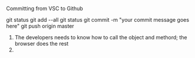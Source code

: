 Committing from VSC to Github

git status
git add --all
git status
git commit -m "your commit message goes here"
git push origin master

1.  The developers needs to know how to call the object and methord; the browser does the rest
1.  <script> elements are affected by placement
1.  statement: each step or instruction in JavaScript
1.  JavaScript is case-sensitive